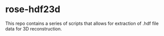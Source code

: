 # rose-hdf23d
This repo contains a series of scripts that allows for extraction of .hdf file data for 3D reconstruction. 
